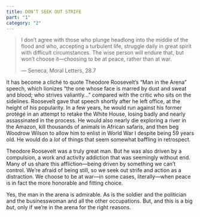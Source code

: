 ```yaml
---
title: DON’T SEEK OUT STRIFE
part: "1"
category: "2"
---
```


> I don’t agree with those who plunge headlong into the middle of the flood and who, accepting a turbulent life, struggle daily in great spirit with difficult circumstances. The wise person will endure that, but won’t choose it—choosing to be at peace, rather than at war.
>
> — Seneca, Moral Letters, 28.7

It has become a cliché to quote Theodore Roosevelt’s “Man in the Arena” speech, which lionizes “the one whose face is marred by dust and sweat and blood; who strives valiantly...” compared with the critic who sits on the sidelines. Roosevelt gave that speech shortly after he left office, at the height of his popularity. In a few years, he would run against his former protégé in an attempt to retake the White House, losing badly and nearly assassinated in the process. He would also nearly die exploring a river in the Amazon, kill thousands of animals in African safaris, and then beg Woodrow Wilson to allow him to enlist in World War I despite being 59 years old. He would do a _lot_ of things that seem somewhat baffling in retrospect.

Theodore Roosevelt was a truly great man. But he was also driven by a compulsion, a work and activity addiction that was seemingly without end. Many of us share this affliction—being driven by something we can’t control. We’re afraid of being still, so we seek out strife and action as a distraction. We choose to be at war—in some cases, literally—when peace is in fact the more honorable and fitting choice.

Yes, the man in the arena is admirable. As is the soldier and the politician and the businesswoman and all the other occupations. But, and this is a big _but_, only if we’re in the arena for the right reasons.
